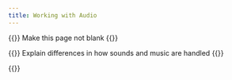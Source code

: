 ```yaml
---
title: Working with Audio
---
```


{{<todo>}} Make this page not blank {{</todo>}}

{{<todo>}} Explain differences in how sounds and music are handled {{</todo>}}

{{<toc-tree>}}